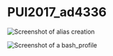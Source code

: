 # PUI2017_ad4336
![Screenshot of alias creation](/PUI2017_ad4336/alias.png)

![Screenshot of a bash_profile](/PUI2017_ad4336/bash.png)
